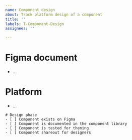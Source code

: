 ```yaml
---
name: Component design
about: Track platform design of a component
title: ''
labels: T-Component-Design
assignees: ''

---
```


# Figma document

- ... <!-- Link to the figma page showing the component -->

# Platform

- ... <!-- Web, iOS, Android. Add the corresponding label to the issue (i.e `P-Web` for Web) -->

```[tasklist]
# Design phase
- [ ] Component exists on Figma
- [ ] Component is documented in the component library
- [ ] Component is tested for theming
- [ ] Component shareout for designers
```
